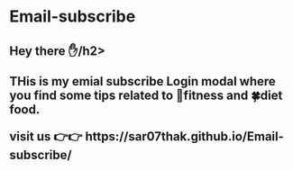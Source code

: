 # Email-subscribe
<h2>Hey there ✋/h2>
<p>THis is my emial subscribe Login modal where you find some tips related to 💪fitness and 🍀diet food.</p>
<p>visit us 👉👉 https://sar07thak.github.io/Email-subscribe/ </p>
